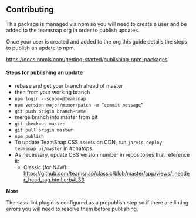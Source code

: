## Contributing

This package is managed via npm so you will need to create a user and be added to the teamsnap org in order to publish updates.

Once your user is created and added to the org this guide details the steps to publish an update to npm.

<https://docs.npmjs.com/getting-started/publishing-npm-packages>

#### Steps for publishing an update

* rebase and get  your branch ahead of master
* then from your working branch
* `npm login --scope=@teamsnap`
* `npm version major/minor/patch -m “commit message”`
* `git push origin branch-name`
* merge branch into master from git
* `git checkout master`
* `git pull origin master`
* `npm publish`
* To update TeamSnap CSS assets on CDN, run `jarvis deploy teamsnap_ui/master` in #chatops
* As necessary, update CSS version number in repositories that reference it:
  - Classic (for NJW): https://github.com/teamsnap/classic/blob/master/app/views/_header_head_tag.html.erb#L33

**Note**

The sass-lint plugin is configured as a prepublish step so if there are linting errors you will need to resolve them before publishing.
